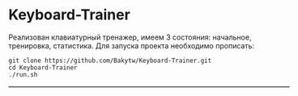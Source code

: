 # Keyboard-Trainer
Реализован клавиатурный тренажер, имеем 3 состояния: начальное, тренировка, статистика. Для запуска проекта необходимо прописать:

<table border="1" cellpadding="1" cellspacing="1" dir="ltr" style="width:555px">

    git clone https://github.com/Bakytw/Keyboard-Trainer.git
    cd Keyboard-Trainer
    ./run.sh
</table>
